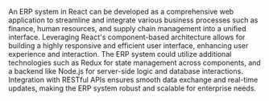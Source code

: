 An ERP system in React can be developed as a comprehensive web application to streamline and integrate various business processes such as finance, human resources, and supply chain management into a unified interface. Leveraging React's component-based architecture allows for building a highly responsive and efficient user interface, enhancing user experience and interaction. The ERP system could utilize additional technologies such as Redux for state management across components, and a backend like Node.js for server-side logic and database interactions. Integration with RESTful APIs ensures smooth data exchange and real-time updates, making the ERP system robust and scalable for enterprise needs.
